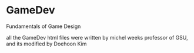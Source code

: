 # GameDev
Fundamentals of Game Design

all the GameDev html files were written by michel weeks professor of GSU,
and its modified by Doehoon Kim
